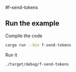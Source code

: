 #f-send-tokens
## Run the example

Compile the code
```bash
cargo run --bin f-send-tokens
```

Run it
```bash
./target/debug/f-send-tokens
```